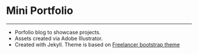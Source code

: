 # Mini Portfolio
---
 - Porfolio blog to showcase projects.
 - Assets created via Adobe Illustrator.
 - Created with Jekyll. Theme is based on [Freelancer bootstrap theme ](http://startbootstrap.com/templates/freelancer/)
